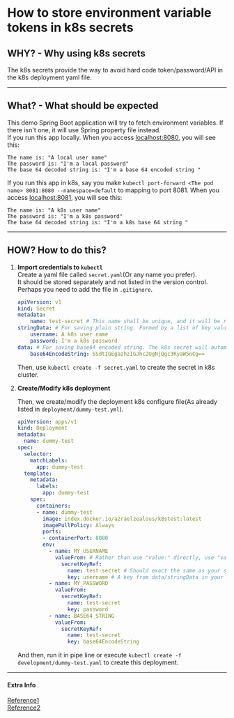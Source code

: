 # How to store environment variable tokens in k8s secrets

## WHY? - Why using k8s secrets
The k8s secrets provide the way to avoid hard code token/password/API in the k8s deployment yaml file.
<hr>

## What? - What should be expected 
This demo Spring Boot application will try to fetch environment variables. If there isn't one, it will use Spring property file instead.<br>
If you run this app locally. When you access [localhost:8080](localhost:8080), you will see this:<br>
```
The name is: "A local user name"
The password is: "I'm a local password"
The base 64 decoded string is: "I'm a base 64 encoded string "
```

If you run this app in k8s, say you make ``kubectl port-forward <The pod name> 8081:8080 --namespace=default`` to mapping to port 8081. When you access [localhost:8081](localhost:8081), you will see this:
```
The name is: "A k8s user name"
The password is: "I'm a k8s password"
The base 64 decoded string is: "I'm a k8s base 64 string "
```
<hr>
    
## HOW? How to do this?
1. **Import credentials to ``kubectl``**\
    Create a yaml file called ``secret.yaml``(Or any name you prefer).<br> 
    It should be stored separately and not listed in the version control. Perhaps you need to add the file in ``.gitignore``.
    ```yaml
    apiVersion: v1
    kind: Secret
    metadata:
        name: test-secret # This name shall be unique, and it will be referenced in the deployment yaml.
    stringData: # For saving plain string. Formed by a list of key value pairs. The values are environment variable values.
        username: A k8s user name 
        password: I'm a k8s password
    data: # For saving base64 encoded string. The k8s secret will automatically decode and save the string
        base64EncodeString: SSdtIGEgazhzIGJhc2UgNjQgc3RyaW5nCg==
    ```
    Then, use ``kubectl create -f secret.yaml`` to create the secret in k8s cluster.

2. **Create/Modify k8s deployment**

    Then, we create/modify the deployment k8s configure file(As already listed in ``deployment/dummy-test.yml``).
    ```yaml
    apiVersion: apps/v1
    kind: Deployment
    metadata:
      name: dummy-test
    spec:
      selector:
        matchLabels:
          app: dummy-test
      template:
        metadata:
          labels:
            app: dummy-test
        spec:
          containers:
          - name: dummy-test
            image: index.docker.io/azraelzealous/k8stest:latest
            imagePullPolicy: Always
            ports:
            - containerPort: 8080
            env:
              - name: MY_USERNAME
                valueFrom: # Rather than use "value:" directly, use "valueFrom" to make a reference from k8s secret
                  secretKeyRef:
                    name: test-secret # Should exact the same as your secret.yaml -> metadata -> name
                    key: username # A key from data/stringData in your secret.yaml
              - name: MY_PASSWORD
                valueFrom:
                  secretKeyRef:
                    name: test-secret
                    key: password
              - name: BASE64_STRING
                valueFrom:
                  secretKeyRef:
                    name: test-secret
                    key: base64EncodeString
    ```
    And then, run it in pipe line or execute ``kubectl create -f development/dummy-test.yaml`` to create this deployment.


<hr>

#### Extra Info
[Reference1](https://kubernetes.io/docs/concepts/configuration/secret/#using-secrets-as-environment-variables)<br>
[Reference2](https://kubernetes.io/docs/tasks/inject-data-application/distribute-credentials-secure/)<br>
